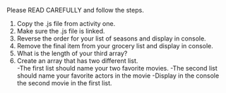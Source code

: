 Please READ CAREFULLY and follow the steps.

1) Copy the .js file from activity one.
2) Make sure the .js file is linked.
3) Reverse the order for your list of seasons and display in console.
4) Remove the final item from your grocery list and display in console.
5) What is the length of your third array?
6) Create an array that has two different list.  
  -The first list should name your two favorite movies. 
  -The second list should name your favorite actors in the movie
  -Display in the console the second movie in the first list.
